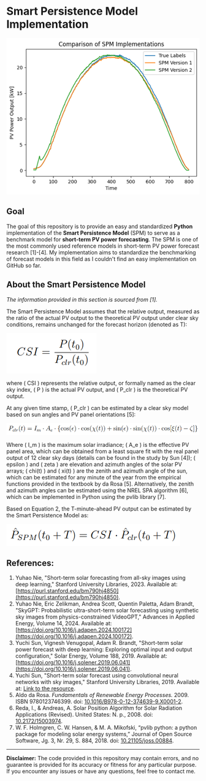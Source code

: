 # Smart Persistence Model Implementation

![Comparison SPM implementations ](images/comparison_SPM_implementations.png)

## Goal
The goal of this repository is to provide an easy and standardized **Python** implementation of the **Smart Persistence Model** (SPM) to serve as a benchmark model for **short-term PV power forecasting**. The SPM is one of the most commonly used reference models in short-term PV power forecast research [1]-[4]. My implementation aims to standardize the benchmarking of forecast models in this field as I couldn't find an easy implementation on GitHub so far.

## About the Smart Persistence Model
*The information provided in this section is sourced from [1].*

The Smart Persistence Model assumes that the relative output, measured as the ratio of the actual PV output to the theoretical PV output under clear sky conditions, remains unchanged for the forecast horizon (denoted as T):

![Clear Sky Index](images/CSI.PNG)

where \( CSI \) represents the relative output, or formally named as the clear sky index, \( P \) is the actual PV output, and \( P_clr \) is the theoretical PV output.

At any given time stamp, \( P_clr \) can be estimated by a clear sky model based on sun angles and PV panel orientations [5]:

![P_clr](images/P_ctl.PNG)

Where \( I_m \) is the maximum solar irradiance; \( A_e \) is the effective PV panel area, which can be obtained from a least square fit with the real panel output of 12 clear sky days (details can be found in the study by Sun [4]); \( epsilon \) and \( zeta \) are elevation and azimuth angles of the solar PV arrays; \( chi(t) \) and \( xi(t) \) are the zenith and azimuth angle of the sun, which can be estimated for any minute of the year from the empirical functions provided in the textbook by da Rosa [5]. Alternatively, the zenith and azimuth angles can be estimated using the NREL SPA algorithm [6], which can be implemented in Python using the pvlib library [7].

Based on Equation 2, the T-minute-ahead PV output can be estimated by the Smart Persistence Model as:

![SPM Prediction](images/SPM_pred.PNG)


## References:
1. Yuhao Nie, "Short-term solar forecasting from all-sky images using deep learning," Stanford University Libraries, 2023. Available at: [https://purl.stanford.edu/bm790hj4850](https://purl.stanford.edu/bm790hj4850).
2. Yuhao Nie, Eric Zelikman, Andrea Scott, Quentin Paletta, Adam Brandt, "SkyGPT: Probabilistic ultra-short-term solar forecasting using synthetic sky images from physics-constrained VideoGPT," Advances in Applied Energy, Volume 14, 2024. Available at: [https://doi.org/10.1016/j.adapen.2024.100172](https://doi.org/10.1016/j.adapen.2024.100172).
3. Yuchi Sun, Vignesh Venugopal, Adam R. Brandt, "Short-term solar power forecast with deep learning: Exploring optimal input and output configuration," Solar Energy, Volume 188, 2019. Available at: [https://doi.org/10.1016/j.solener.2019.06.041](https://doi.org/10.1016/j.solener.2019.06.041).
4. Yuchi Sun, "Short-term solar forecast using convolutional neural networks with sky images," Stanford University Libraries, 2019. Available at: [Link to the resource](https://purl.stanford.edu/fm704js1179).
5. Aldo da Rosa. *Fundamentals of Renewable Energy Processes.* 2009. ISBN 9780123746399. doi: [10.1016/B978-0-12-374639-9.X0001-2](https://doi.org/10.1016/B978-0-12-374639-9.X0001-2).
6. Reda, I., & Andreas, A. Solar Position Algorithm for Solar Radiation Applications (Revised). United States: N. p., 2008. doi: [10.2172/15003974](https://doi.org/10.2172/15003974).
7. W. F. Holmgren, C. W. Hansen, & M. A. Mikofski, “pvlib python: a python package for modeling solar energy systems,” Journal of Open Source Software, Jg. 3, Nr. 29, S. 884, 2018. doi: [10.21105/joss.00884](https://doi.org/10.21105/joss.00884).


---

**Disclaimer:** The code provided in this repository may contain errors, and no guarantee is provided for its accuracy or fitness for any particular purpose. If you encounter any issues or have any questions, feel free to contact me.
